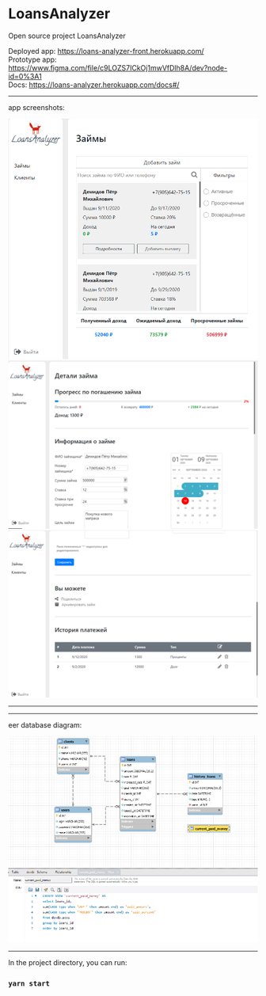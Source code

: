 # LoansAnalyzer
Open source project LoansAnalyzer  

Deployed app: https://loans-analyzer-front.herokuapp.com/  
Prototype app: https://www.figma.com/file/c9LOZS7ICkOj1mwVfDlh8A/dev?node-id=0%3A1     
Docs: https://loans-analyzer.herokuapp.com/docs#/
****
app screenshots:



![alt text](https://github.com/aiserrock/LoansAnalyzer/blob/master/png/Screenshot_1.png)  
![alt text](https://github.com/aiserrock/LoansAnalyzer/blob/master/png/Screenshot_2.png)  
![alt text](https://github.com/aiserrock/LoansAnalyzer/blob/master/png/Screenshot_3.png)  



*****
****
eer database diagram:



![alt text](https://github.com/aiserrock/LoansAnalyzer/blob/master/png/LoansAnalyzerDb.png)



*****
In the project directory, you can run:

### `yarn start`
